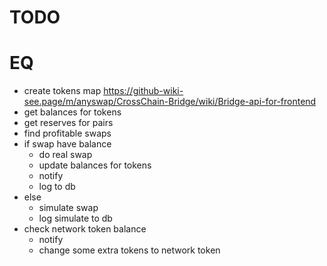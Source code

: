# TODO

# EQ
- create tokens map https://github-wiki-see.page/m/anyswap/CrossChain-Bridge/wiki/Bridge-api-for-frontend
- get balances for tokens
- get reserves for pairs
- find profitable swaps
- if swap have balance 
  - do real swap
  - update balances for tokens
  - notify
  - log to db
- else
  - simulate swap
  - log simulate to db
- check network token balance 
  - notify
  - change some extra tokens to network token

